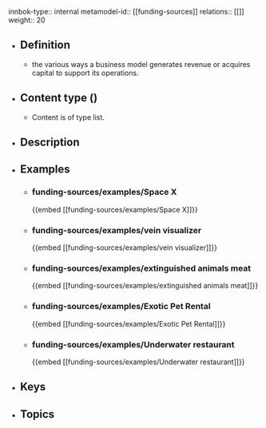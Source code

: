 innbok-type:: internal
metamodel-id:: [[funding-sources]]
relations:: [[]]
weight:: 20

- ## Definition
  - the various ways a business model generates revenue or acquires capital to support its operations.
- ## Content type ()
  - Content is of type list.
  
- ## Description
- ## Examples
  - ### funding-sources/examples/Space X
    {{embed [[funding-sources/examples/Space X]]}}
  - ### funding-sources/examples/vein visualizer
    {{embed [[funding-sources/examples/vein visualizer]]}}
  - ### funding-sources/examples/extinguished animals meat
    {{embed [[funding-sources/examples/extinguished animals meat]]}}
  - ### funding-sources/examples/Exotic Pet Rental
    {{embed [[funding-sources/examples/Exotic Pet Rental]]}}
  - ### funding-sources/examples/Underwater restaurant
    {{embed [[funding-sources/examples/Underwater restaurant]]}}
  
- ## Keys
  
- ## Topics
  

